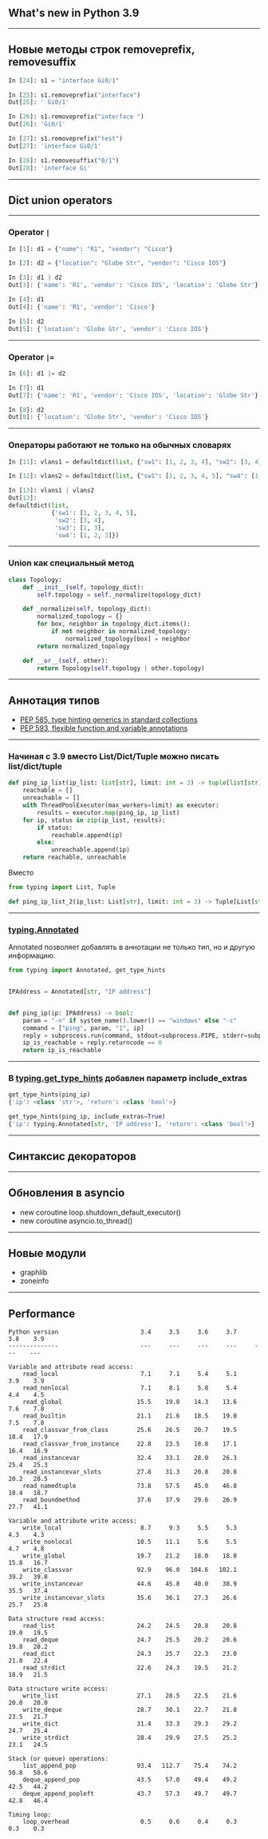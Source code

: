 ## What's new in Python 3.9

---

## Новые методы строк removeprefix, removesuffix

```python
In [24]: s1 = "interface Gi0/1"

In [25]: s1.removeprefix("interface")
Out[25]: ' Gi0/1'

In [26]: s1.removeprefix("interface ")
Out[26]: 'Gi0/1'

In [27]: s1.removeprefix("test")
Out[27]: 'interface Gi0/1'

In [28]: s1.removesuffix("0/1")
Out[28]: 'interface Gi'
```

---

## Dict union operators

---

### Operator `|`

```python
In [1]: d1 = {"name": "R1", "vendor": "Cisco"}

In [2]: d2 = {"location": "Globe Str", "vendor": "Cisco IOS"}

In [3]: d1 | d2
Out[3]: {'name': 'R1', 'vendor': 'Cisco IOS', 'location': 'Globe Str'}

In [4]: d1
Out[4]: {'name': 'R1', 'vendor': 'Cisco'}

In [5]: d2
Out[5]: {'location': 'Globe Str', 'vendor': 'Cisco IOS'}
```

---

### Operator `|=`

```python
In [6]: d1 |= d2

In [7]: d1
Out[7]: {'name': 'R1', 'vendor': 'Cisco IOS', 'location': 'Globe Str'}

In [8]: d2
Out[8]: {'location': 'Globe Str', 'vendor': 'Cisco IOS'}
```

---

### Операторы работают не только на обычных словарях

```python
In [11]: vlans1 = defaultdict(list, {"sw1": [1, 2, 3, 4], "sw2": [3, 4], "sw3": [1, 3]})

In [12]: vlans2 = defaultdict(list, {"sw1": [1, 2, 3, 4, 5], "sw4": [1, 2, 3]})

In [13]: vlans1 | vlans2
Out[13]:
defaultdict(list,
            {'sw1': [1, 2, 3, 4, 5],
             'sw2': [3, 4],
             'sw3': [1, 3],
             'sw4': [1, 2, 3]})
```

---

### Union как специальный метод

```python
class Topology:
    def __init__(self, topology_dict):
        self.topology = self._normalize(topology_dict)

    def _normalize(self, topology_dict):
        normalized_topology = {}
        for box, neighbor in topology_dict.items():
            if not neighbor in normalized_topology:
                normalized_topology[box] = neighbor
        return normalized_topology

    def __or__(self, other):
        return Topology(self.topology | other.topology)
```

---

## Аннотация типов

* [PEP 585, type hinting generics in standard collections](https://www.python.org/dev/peps/pep-0585)
* [PEP 593, flexible function and variable annotations](https://www.python.org/dev/peps/pep-0593)


---

### Начиная с 3.9 вместо List/Dict/Tuple можно писать list/dict/tuple

```python
def ping_ip_list(ip_list: list[str], limit: int = 3) -> tuple[list[str], list[str]]:
    reachable = []
    unreachable = []
    with ThreadPoolExecutor(max_workers=limit) as executor:
        results = executor.map(ping_ip, ip_list)
    for ip, status in zip(ip_list, results):
        if status:
            reachable.append(ip)
        else:
            unreachable.append(ip)
    return reachable, unreachable
```

Вместо

```python
from typing import List, Tuple

def ping_ip_list_2(ip_list: List[str], limit: int = 3) -> Tuple[List[str], List[str]]:
```

---

### [typing.Annotated](https://docs.python.org/3/library/typing.html#typing.Annotated)

Annotated позволяет добавлять в аннотации не только тип, но и другую информацию.

```python
from typing import Annotated, get_type_hints


IPAddress = Annotated[str, "IP address"]


def ping_ip(ip: IPAddress) -> bool:
    param = "-n" if system_name().lower() == "windows" else "-c"
    command = ["ping", param, "1", ip]
    reply = subprocess.run(command, stdout=subprocess.PIPE, stderr=subprocess.PIPE)
    ip_is_reachable = reply.returncode == 0
    return ip_is_reachable
```

---

### В [typing.get_type_hints](https://docs.python.org/3/library/typing.html#typing.get_type_hints) добавлен параметр include_extras

```python
get_type_hints(ping_ip)
{'ip': <class 'str'>, 'return': <class 'bool'>}
```

```python
get_type_hints(ping_ip, include_extras=True)
{'ip': typing.Annotated[str, 'IP address'], 'return': <class 'bool'>}
```

---

## Синтаксис декораторов

---

## Обновления в asyncio

* new coroutine loop.shutdown_default_executor()
* new coroutine asyncio.to_thread()

---

## Новые модули

* graphlib
* zoneinfo

---

## Performance

```
Python version                       3.4     3.5     3.6     3.7     3.8    3.9
--------------                       ---     ---     ---     ---     ---    ---

Variable and attribute read access:
    read_local                       7.1     7.1     5.4     5.1     3.9    3.9
    read_nonlocal                    7.1     8.1     5.8     5.4     4.4    4.5
    read_global                     15.5    19.0    14.3    13.6     7.6    7.8
    read_builtin                    21.1    21.6    18.5    19.0     7.5    7.8
    read_classvar_from_class        25.6    26.5    20.7    19.5    18.4   17.9
    read_classvar_from_instance     22.8    23.5    18.8    17.1    16.4   16.9
    read_instancevar                32.4    33.1    28.0    26.3    25.4   25.3
    read_instancevar_slots          27.8    31.3    20.8    20.8    20.2   20.5
    read_namedtuple                 73.8    57.5    45.0    46.8    18.4   18.7
    read_boundmethod                37.6    37.9    29.6    26.9    27.7   41.1

Variable and attribute write access:
    write_local                      8.7     9.3     5.5     5.3     4.3    4.3
    write_nonlocal                  10.5    11.1     5.6     5.5     4.7    4.8
    write_global                    19.7    21.2    18.0    18.0    15.8   16.7
    write_classvar                  92.9    96.0   104.6   102.1    39.2   39.8
    write_instancevar               44.6    45.8    40.0    38.9    35.5   37.4
    write_instancevar_slots         35.6    36.1    27.3    26.6    25.7   25.8

Data structure read access:
    read_list                       24.2    24.5    20.8    20.8    19.0   19.5
    read_deque                      24.7    25.5    20.2    20.6    19.8   20.2
    read_dict                       24.3    25.7    22.3    23.0    21.0   22.4
    read_strdict                    22.6    24.3    19.5    21.2    18.9   21.5

Data structure write access:
    write_list                      27.1    28.5    22.5    21.6    20.0   20.0
    write_deque                     28.7    30.1    22.7    21.8    23.5   21.7
    write_dict                      31.4    33.3    29.3    29.2    24.7   25.4
    write_strdict                   28.4    29.9    27.5    25.2    23.1   24.5

Stack (or queue) operations:
    list_append_pop                 93.4   112.7    75.4    74.2    50.8   50.6
    deque_append_pop                43.5    57.0    49.4    49.2    42.5   44.2
    deque_append_popleft            43.7    57.3    49.7    49.7    42.8   46.4

Timing loop:
    loop_overhead                    0.5     0.6     0.4     0.3     0.3    0.3
```

